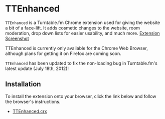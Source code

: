 TTEnhanced
==========

`TTEnhanced` is a Turntable.fm Chrome extension used for giving the website a bit of a face-lift. It adds cosmetic changes to the website, room moderation, drop down lists for easier usability, and much more.
[Extension Screenshot](http://i.imgur.com/Mo6s8.png)

TTEnhanced is currently only available for the Chrome Web Browser, although plans for getting it on Firefox are coming soon.

`TTEnhanced` has been updated to fix the non-loading bug in Turntable.fm's latest update (July 18th, 2012)!

Installation
------------

To install the extension onto your browser, click the link below and follow the browser's instructions.

* [TTEnhanced.crx](http://izzmo.com/tt/interface/TTEnhanced.crx)